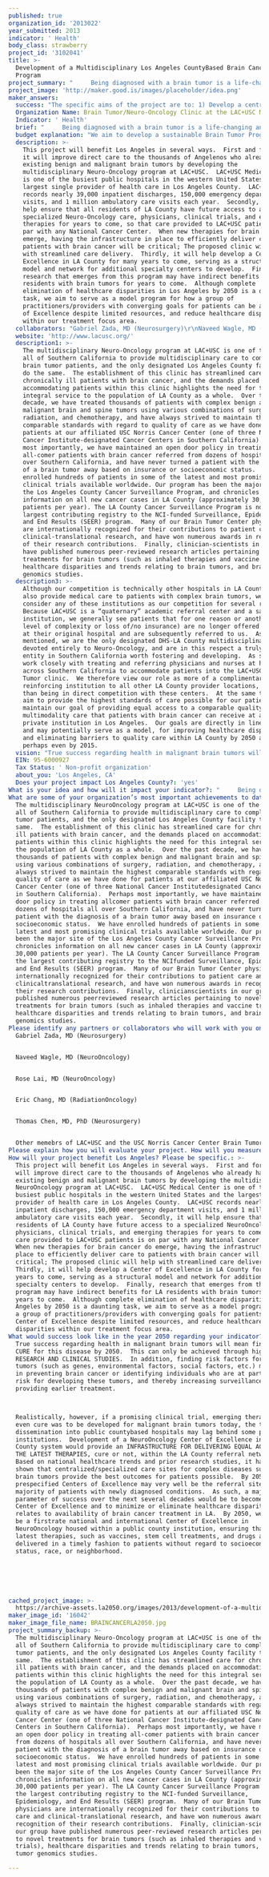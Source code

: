```yaml
---
published: true
organization_id: '2013022'
year_submitted: 2013
indicator: ' Health'
body_class: strawberry
project_id: '3102041'
title: >-
  Development of a Multidisciplinary Los Angeles CountyBased Brain Cancer
  Program 
project_summary: "     Being diagnosed with a brain tumor is a life-changing and potentially harrowing experience that greatly affects patients and families alike.  The treatment of brain tumors is inherently complex, and requires streamlined management by a variety of healthcare practitioners (physicians, nurses, rehabilitation specialists, social workers, hospice workers, etc.)  Patients diagnosed with brain tumors are often young and otherwise healthy and productive members of society that may suddenly transition to requiring frequent and chronic care, resulting in reduced workforce participation and mandating a variety of additional support services.  The physical, financial, and emotional burdens on patients diagnosed with brain cancer, as well as their families, are further exacerbated when they are constrained by complex socioeconomic factors. \r\n\tNumerous studies have identified significant healthcare disparities with regard to access to care and treatment outcomes in brain tumor patients with lower socioeconomic or minority status, less education, and no insurance (Curry WT, Neurosurgery, 2010 and Mukherjee D, J Clin Neurosci, 2013).  For brain tumor patients with such disadvantages, following complex treatment regimens (such as chemotherapy, daily radiation therapy, or clinical trials) and navigating a complex healthcare system composed of fragmented clinics and/or hospitals or non-native languages can be especially disheartening.  These factors, coupled with the neurological deficits often caused by these tumors (such as paralysis or language/memory deficits) makes adherence to complex medical regimens even more of a struggle.  It is therefore no surprise that many patients with socioeconomic disadvantages receiving brain tumor care have a difficult time making all their appointments (often several per week), or adhering to physician recommendations, sometimes resulting in delays in time-sensitive care.  \r\n\tThe LA County+USC Medical Center is the largest public hospital in Southern California, serving as a safety net institution and providing quality healthcare to millions of underserved and indigent Angelenos and other U.S. and world citizens.  In January 2013, a group of Norris Comprehensive Cancer Center and Keck School of Medicine of USC physicians decided to form a multidisciplinary Brain Tumor/ Neuro-Oncology Clinic at LAC+USC in an attempt to streamline care for patients with complex primary brain tumors being treated at all LA County facilities.  The weekly LAC+USC Brain Tumor Clinic staffed by these physicians receives patient referrals from any LA County-DHS sites AND OTHER LA HOSPITALS, thus serving as the ONLY centralized multidisciplinary Neuro-Oncology clinic for LA county residents.  Patients have access to neurologists, neuro-oncologists, neurosurgeons, and radiation-oncologists during the SAME clinic visit, allowing the panel of physicians to discuss best-practice treatment options as a team, rather than fragmenting this care over several visits and potentially weeks or months.  Furthermore, the clinic allows ALL patients to access the same therapeutic clinical trials as first-rate private academic institutions and cancer centers, which is a factor that has independently been associated with prolonged survival in patients with brain cancer (Shahar T, J Clin Neurosci, 2012).  Although the Brain Tumor Clinic at LAC+USC was designed to accommodate a maximum of 12 patients per day, it is already overbooked to 15-18 patients per clinic for the next 3 months, demonstrating the dire need for this integral service in LA County.  \t\r\n\tOur primary aim is to develop a world-class multi-disciplinary Brain Tumor/Neuro-Oncology Center of Excellence that will provide all LA County patients, regardless of insurance status, race, or education level with the same access to quality care for years to come.  The development of a formal program at LAC+USC will ensure that this service is centralized at the County’s primary safety-net institution for decades.  Support from the LA2050 grant will be used to develop a LA County Neuro-Oncology Center of Excellence, support a clinical nursing navigator/coordinator, manage a prospective patient database, create a program website and referral system, and provide seed money for researching brain tumor genomics and healthcare disparities in patients with brain tumors.  \r\n     By 2050, the potential for healthcare delivery in complex medical problems such as brain tumors to become even more disparate is a sad but sobering reality.  Most indigent LA County patients with brain tumors do not have the luxury of visiting several practitioners or “shopping around” for their care.  The potential to establish a Brain Tumor Center of Excellence embedded in our County’s largest public medical center is likely to at least partially offset this disparity, and help ensure that all patients with brain tumors in LA have access to the same basic care, clinical trials, and rapidly-evolving therapies."
project_image: 'http://maker.good.is/images/placeholder/idea.png'
maker_answers:
  success: "The specific aims of the project are to: 1) Develop a centralized, multidisciplinary center of excellence for brain tumor patients throughout Southern California at LAC+USC Medical Center, 2) Accommodate the increasing number of patient referrals to this program, 3) Increase clinical trial enrollment for patients with brain tumors, 4) Increase research output from this program.\r\n\r\nSuccess in these terms will be measured using very specific benchmarks according to each of these aims:\r\n1)\tWithin 1 year of funding, we aim to have an organized program consisting of a clinical program director, website with referral information and clinical trial information, and clinical outcomes database for prospective patient data entry.\r\n2)\tDuring the first year following funding, we will monitor and compare specific clinical outcomes in patients before and after implementation of the clinical program. These will include: Time from diagnosis to initiation of treatment, time to completion of chemotherapy and radiation treatment, progression-free survival, and overall survival.  In addition, the referral volume and overall clinical volume will be monitored.\r\n3)\tPatient Satisfaction: We will provide questionnaires to patients and allow them to rate their experience with the new multi-disciplinary program as compared to prior to initiation of the program.\r\n4)\tDuring the first 2 years following funding, we will monitor the number of patients enrolled in clinical trials, as well as the number of newly established clinical trials based out of this program.\r\n5)\tDuring the first 2 years following funding, we will monitor the number of research papers published and new grants obtained from LA2050 seed funds.\r\n"
  Organization Name: Brain Tumor/Neuro-Oncology Clinic at the LAC+USC Medical Center
  Indicator: ' Health'
  brief: "     Being diagnosed with a brain tumor is a life-changing and potentially harrowing experience that greatly affects patients and families alike.  The treatment of brain tumors is inherently complex, and requires streamlined management by a variety of healthcare practitioners (physicians, nurses, rehabilitation specialists, social workers, hospice workers, etc.)  Patients diagnosed with brain tumors are often young and otherwise healthy and productive members of society that may suddenly transition to requiring frequent and chronic care, resulting in reduced workforce participation and mandating a variety of additional support services.  The physical, financial, and emotional burdens on patients diagnosed with brain cancer, as well as their families, are further exacerbated when they are constrained by complex socioeconomic factors. \r\n\tNumerous studies have identified significant healthcare disparities with regard to access to care and treatment outcomes in brain tumor patients with lower socioeconomic or minority status, less education, and no insurance (Curry WT, Neurosurgery, 2010 and Mukherjee D, J Clin Neurosci, 2013).  For brain tumor patients with such disadvantages, following complex treatment regimens (such as chemotherapy, daily radiation therapy, or clinical trials) and navigating a complex healthcare system composed of fragmented clinics and/or hospitals or non-native languages can be especially disheartening.  These factors, coupled with the neurological deficits often caused by these tumors (such as paralysis or language/memory deficits) makes adherence to complex medical regimens even more of a struggle.  It is therefore no surprise that many patients with socioeconomic disadvantages receiving brain tumor care have a difficult time making all their appointments (often several per week), or adhering to physician recommendations, sometimes resulting in delays in time-sensitive care.  \r\n\tThe LA County+USC Medical Center is the largest public hospital in Southern California, serving as a safety net institution and providing quality healthcare to millions of underserved and indigent Angelenos and other U.S. and world citizens.  In January 2013, a group of Norris Comprehensive Cancer Center and Keck School of Medicine of USC physicians decided to form a multidisciplinary Brain Tumor/ Neuro-Oncology Clinic at LAC+USC in an attempt to streamline care for patients with complex primary brain tumors being treated at all LA County facilities.  The weekly LAC+USC Brain Tumor Clinic staffed by these physicians receives patient referrals from any LA County-DHS sites AND OTHER LA HOSPITALS, thus serving as the ONLY centralized multidisciplinary Neuro-Oncology clinic for LA county residents.  Patients have access to neurologists, neuro-oncologists, neurosurgeons, and radiation-oncologists during the SAME clinic visit, allowing the panel of physicians to discuss best-practice treatment options as a team, rather than fragmenting this care over several visits and potentially weeks or months.  Furthermore, the clinic allows ALL patients to access the same therapeutic clinical trials as first-rate private academic institutions and cancer centers, which is a factor that has independently been associated with prolonged survival in patients with brain cancer (Shahar T, J Clin Neurosci, 2012).  Although the Brain Tumor Clinic at LAC+USC was designed to accommodate a maximum of 12 patients per day, it is already overbooked to 15-18 patients per clinic for the next 3 months, demonstrating the dire need for this integral service in LA County.  \t\r\n\tOur primary aim is to develop a world-class multi-disciplinary Brain Tumor/Neuro-Oncology Center of Excellence that will provide all LA County patients, regardless of insurance status, race, or education level with the same access to quality care for years to come.  The development of a formal program at LAC+USC will ensure that this service is centralized at the County’s primary safety-net institution for decades.  Support from the LA2050 grant will be used to develop a LA County Neuro-Oncology Center of Excellence, support a clinical nursing navigator/coordinator, manage a prospective patient database, create a program website and referral system, and provide seed money for researching brain tumor genomics and healthcare disparities in patients with brain tumors.  \r\n     By 2050, the potential for healthcare delivery in complex medical problems such as brain tumors to become even more disparate is a sad but sobering reality.  Most indigent LA County patients with brain tumors do not have the luxury of visiting several practitioners or “shopping around” for their care.  The potential to establish a Brain Tumor Center of Excellence embedded in our County’s largest public medical center is likely to at least partially offset this disparity, and help ensure that all patients with brain tumors in LA have access to the same basic care, clinical trials, and rapidly-evolving therapies."
  budget explanation: "We aim to develop a sustainable Brain Tumor Program within 2 years following funding from the LA2050 grant.  The $100,000 will be implemented immediately to develop aspects of a program that will, over the next 1-2 years, allow the program to demonstrate improvement in several key benchmark indicators, increase clinical volume and ancillary support staff, and generate quality research, all in an effort to secure future independent grant and clinical trial support.  \r\n\r\nThe $100,000 will be allocated as follows:\r\n\r\n$30,000 will be used to support a nurse navigator/clinical program coordinator for 1 year. \r\n\r\n$20,000 will be used to develop a clinical patient database and database support system.\r\n\r\n$10,000 will be used to develop a DHS-LAC Brain Tumor and Neuro-Oncology website, to inform referring physicians and provide a means for patient referral.\r\n\r\n$40,000 will be used as seed money for LAC+USC based brain tumor research, focusing on brain tumor genomics and healthcare disparity research.  Brain tumor research will focus on genetic factors causing the development and progression of brain tumors such as glioblastoma multiforme, meningiomas, and others, and will be performed in collaboration with the USC Epigenome Center and Zilkha Neurogenetic Institute at USC.  Healthcare disparities research will focus on the National Inpatient Sample database and LA County Cancer Surveillance Program (which is based at USC), and identifying key barriers to equal healthcare access as well as cost-effectiveness research within these systems.  Funding will additionally be used to purchase data access and to support a biostatistician for these projects.\r\n"
  description: >-
    This project will benefit Los Angeles in several ways.  First and foremost,
    it will improve direct care to the thousands of Angelenos who already have
    existing benign and malignant brain tumors by developing the
    multidisciplinary Neuro-Oncology program at LAC+USC.  LAC+USC Medical Center
    is one of the busiest public hospitals in the western United States and the
    largest single provider of health care in Los Angeles County.  LAC+USC
    records nearly 39,000 inpatient discharges, 150,000 emergency department
    visits, and 1 million ambulatory care visits each year.  Secondly, it will
    help ensure that all residents of LA County have future access to a
    specialized Neuro-Oncology care, physicians, clinical trials, and emerging
    therapies for years to come, so that care provided to LAC+USC patients is on
    par with any National Cancer Center.  When new therapies for brain cancer do
    emerge, having the infrastructure in place to efficiently deliver care to
    patients with brain cancer will be critical; The proposed clinic will help
    with streamlined care delivery.  Thirdly, it will help develop a Center of
    Excellence in LA County for many years to come, serving as a structural
    model and network for additional specialty centers to develop.  Finally,
    research that emerges from this program may have indirect benefits for LA
    residents with brain tumors for years to come.  Although complete
    elimination of healthcare disparities in Los Angeles by 2050 is a daunting
    task, we aim to serve as a model program for how a group of
    practitioners/providers with converging goals for patients can be a Center
    of Excellence despite limited resources, and reduce healthcare disparities
    within our treatment focus area.  
  collaborators: "Gabriel Zada, MD (Neurosurgery)\r\nNaveed Wagle, MD (Neuro-Oncology)\r\nRose Lai, MD (Neuro-Oncology)\r\nEric Chang, MD (Radiation-Oncology)\r\nThomas Chen, MD, PhD (Neurosurgery)\r\nOther memebrs of LAC+USC and the USC Norris Cancer Center Brain Tumor Center"
  website: 'http://www.lacusc.org/'
  description1: >-
    The multidisciplinary Neuro-Oncology program at LAC+USC is one of the few in
    all of Southern California to provide multidisciplinary care to complex
    brain tumor patients, and the only designated Los Angeles County facility to
    do the same.  The establishment of this clinic has streamlined care for
    chronically ill patients with brain cancer, and the demands placed on
    accommodating patients within this clinic highlights the need for this
    integral service to the population of LA County as a whole.  Over the past
    decade, we have treated thousands of patients with complex benign and
    malignant brain and spine tumors using various combinations of surgery,
    radiation, and chemotherapy, and have always strived to maintain the highest
    comparable standards with regard to quality of care as we have done for
    patients at our affiliated USC Norris Cancer Center (one of three National
    Cancer Institute-designated Cancer Centers in Southern California).  Perhaps
    most importantly, we have maintained an open door policy in treating
    all-comer patients with brain cancer referred from dozens of hospitals all
    over Southern California, and have never turned a patient with the diagnosis
    of a brain tumor away based on insurance or socioeconomic status.  We have
    enrolled hundreds of patients in some of the latest and most promising
    clinical trials available worldwide. Our program has been the major site of
    the Los Angeles County Cancer Surveillance Program, and chronicles
    information on all new cancer cases in LA County (approximately 30,000
    patients per year). The LA County Cancer Surveillance Program is now the
    largest contributing registry to the NCI-funded Surveillance, Epidemiology,
    and End Results (SEER) program.  Many of our Brain Tumor Center physicians
    are internationally recognized for their contributions to patient care and
    clinical-translational research, and have won numerous awards in recognition
    of their research contributions.  Finally, clinician-scientists in our group
    have published numerous peer-reviewed research articles pertaining to novel
    treatments for brain tumors (such as inhaled therapies and vaccine trials),
    healthcare disparities and trends relating to brain tumors, and brain tumor
    genomics studies.
  description3: >-
    Although our competition is technically other hospitals in LA County who
    also provide medical care to patients with complex brain tumors, we do not
    consider any of these institutions as our competition for several reasons. 
    Because LAC+USC is a “quaternary” academic referral center and a safety-net
    institution, we generally see patients that for one reason or another (i.e.
    level of complexity or loss of/no insurance) are no longer offered treatment
    at their original hospital and are subsequently referred to us.  As
    mentioned, we are the only designated DHS-LA County multidisciplinary clinic
    devoted entirely to Neuro-Oncology, and are in this respect a truly unique
    entity in Southern California worth fostering and developing.  As such, we
    work closely with treating and referring physicians and nurses at hospitals
    across Southern California to accommodate patients into the LAC+USC Brain
    Tumor clinic.  We therefore view our role as more of a complimentary and
    reinforcing institution to all other LA County provider locations, rather
    than being in direct competition with these centers.  At the same time, we
    aim to provide the highest standards of care possible for our patients, and
    maintain our goal of providing equal access to a comparable quality of
    multimodality care that patients with brain cancer can receive at any
    private institution in Los Angeles.  Our goals are directly in line with,
    and may potentially serve as a model, for improving healthcare disparities
    and eliminating barriers to quality care within LA County by 2050 and
    perhaps even by 2015.
  vision: "True success regarding health in malignant brain tumors will mean finding a CURE for this disease by 2050.  This can only be achieved through high-quality RESEARCH AND CLINICAL STUDIES.  In addition, finding risk factors for brain tumors (such as genes, environmental factors, social factors, etc.) may help in preventing brain cancer or identifying individuals who are at particular risk for developing these tumors, and thereby increasing surveillance and providing earlier treatment.  \r\nRealistically, however, if a promising clinical trial, emerging therapy, or even cure was to be developed for malignant brain tumors today, the time to dissemination into public county-based hospitals may lag behind some private institutions.  Development of a Neuro-Oncology Center of Excellence in the LA County system would provide an INFRASTRUCTURE FOR DELIVERING EQUAL ACCESS TO THE LATEST THERAPIES, cure or not, within the LA County referral network. Based on national healthcare trends and prior research studies, it has been shown that centralized/specialized care sites for complex diseases such as brain tumors provide the best outcomes for patients possible.  By 2050, prespecified Centers of Excellence may very well be the referral sites for a majority of patients with newly diagnosed conditions.  As such, a major parameter of success over the next several decades would be to become such a Center of Excellence and to minimize or eliminate healthcare disparity as it relates to availability of brain cancer treatment in LA.  By 2050, we aim to be a first-rate national and international Center of Excellence in Neuro-Oncology housed within a public county institution, ensuring that the latest therapies, such as vaccines, stem cell treatments, and drugs are delivered in a timely fashion to patients without regard to socioeconomic status, race, or neighborhood.\r\n\r\n"
  EIN: 95-6000927
  Tax Status: ' Non-profit organization'
  about_you: 'Los Angeles, CA'
  Does your project impact Los Angeles County?: 'yes'
What is your idea and how will it impact your indicator?: "     Being diagnosed with a brain tumor is a lifechanging and potentially harrowing experience that greatly affects patients and families alike.  The treatment of brain tumors is inherently complex, and requires streamlined management by a variety of healthcare practitioners (physicians, nurses, rehabilitation specialists, social workers, hospice workers, etc.)  Patients diagnosed with brain tumors are often young and otherwise healthy and productive members of society that may suddenly transition to requiring frequent and chronic care, resulting in reduced workforce participation and mandating a variety of additional support services.  The physical, financial, and emotional burdens on patients diagnosed with brain cancer, as well as their families, are further exacerbated when they are constrained by complex socioeconomic factors. \n\n\n\tNumerous studies have identified significant healthcare disparities with regard to access to care and treatment outcomes in brain tumor patients with lower socioeconomic or minority status, less education, and no insurance (Curry WT, Neurosurgery, 2010 and Mukherjee D, J Clin Neurosci, 2013).  For brain tumor patients with such disadvantages, following complex treatment regimens (such as chemotherapy, daily radiation therapy, or clinical trials) and navigating a complex healthcare system composed of fragmented clinics and/or hospitals or nonnative languages can be especially disheartening.  These factors, coupled with the neurological deficits often caused by these tumors (such as paralysis or language/memory deficits) makes adherence to complex medical regimens even more of a struggle.  It is therefore no surprise that many patients with socioeconomic disadvantages receiving brain tumor care have a difficult time making all their appointments (often several per week), or adhering to physician recommendations, sometimes resulting in delays in timesensitive care.  \n\n\n\tThe LA County+USC Medical Center is the largest public hospital in Southern California, serving as a safety net institution and providing quality healthcare to millions of underserved and indigent Angelenos and other U.S. and world citizens.  In January 2013, a group of Norris Comprehensive Cancer Center and Keck School of Medicine of USC physicians decided to form a multidisciplinary Brain Tumor/ NeuroOncology Clinic at LAC+USC in an attempt to streamline care for patients with complex primary brain tumors being treated at all LA County facilities.  The weekly LAC+USC Brain Tumor Clinic staffed by these physicians receives patient referrals from any LA CountyDHS sites AND OTHER LA HOSPITALS, thus serving as the ONLY centralized multidisciplinary NeuroOncology clinic for LA county residents.  Patients have access to neurologists, neurooncologists, neurosurgeons, and radiationoncologists during the SAME clinic visit, allowing the panel of physicians to discuss bestpractice treatment options as a team, rather than fragmenting this care over several visits and potentially weeks or months.  Furthermore, the clinic allows ALL patients to access the same therapeutic clinical trials as firstrate private academic institutions and cancer centers, which is a factor that has independently been associated with prolonged survival in patients with brain cancer (Shahar T, J Clin Neurosci, 2012).  Although the Brain Tumor Clinic at LAC+USC was designed to accommodate a maximum of 12 patients per day, it is already overbooked to 1518 patients per clinic for the next 3 months, demonstrating the dire need for this integral service in LA County.  \t\n\n\n\tOur primary aim is to develop a worldclass multidisciplinary Brain Tumor/NeuroOncology Center of Excellence that will provide all LA County patients, regardless of insurance status, race, or education level with the same access to quality care for years to come.  The development of a formal program at LAC+USC will ensure that this service is centralized at the County’s primary safetynet institution for decades.  Support from the LA2050 grant will be used to develop a LA County NeuroOncology Center of Excellence, support a clinical nursing navigator/coordinator, manage a prospective patient database, create a program website and referral system, and provide seed money for researching brain tumor genomics and healthcare disparities in patients with brain tumors.  \n\n\n     By 2050, the potential for healthcare delivery in complex medical problems such as brain tumors to become even more disparate is a sad but sobering reality.  Most indigent LA County patients with brain tumors do not have the luxury of visiting several practitioners or “shopping around” for their care.  The potential to establish a Brain Tumor Center of Excellence embedded in our County’s largest public medical center is likely to at least partially offset this disparity, and help ensure that all patients with brain tumors in LA have access to the same basic care, clinical trials, and rapidlyevolving therapies."
What are some of your organization’s most important achievements to date?: >-
  The multidisciplinary NeuroOncology program at LAC+USC is one of the few in
  all of Southern California to provide multidisciplinary care to complex brain
  tumor patients, and the only designated Los Angeles County facility to do the
  same.  The establishment of this clinic has streamlined care for chronically
  ill patients with brain cancer, and the demands placed on accommodating
  patients within this clinic highlights the need for this integral service to
  the population of LA County as a whole.  Over the past decade, we have treated
  thousands of patients with complex benign and malignant brain and spine tumors
  using various combinations of surgery, radiation, and chemotherapy, and have
  always strived to maintain the highest comparable standards with regard to
  quality of care as we have done for patients at our affiliated USC Norris
  Cancer Center (one of three National Cancer Institutedesignated Cancer Centers
  in Southern California).  Perhaps most importantly, we have maintained an open
  door policy in treating allcomer patients with brain cancer referred from
  dozens of hospitals all over Southern California, and have never turned a
  patient with the diagnosis of a brain tumor away based on insurance or
  socioeconomic status.  We have enrolled hundreds of patients in some of the
  latest and most promising clinical trials available worldwide. Our program has
  been the major site of the Los Angeles County Cancer Surveillance Program, and
  chronicles information on all new cancer cases in LA County (approximately
  30,000 patients per year). The LA County Cancer Surveillance Program is now
  the largest contributing registry to the NCIfunded Surveillance, Epidemiology,
  and End Results (SEER) program.  Many of our Brain Tumor Center physicians are
  internationally recognized for their contributions to patient care and
  clinicaltranslational research, and have won numerous awards in recognition of
  their research contributions.  Finally, clinicianscientists in our group have
  published numerous peerreviewed research articles pertaining to novel
  treatments for brain tumors (such as inhaled therapies and vaccine trials),
  healthcare disparities and trends relating to brain tumors, and brain tumor
  genomics studies.
Please identify any partners or collaborators who will work with you on this project.: |-
  Gabriel Zada, MD (Neurosurgery)


  Naveed Wagle, MD (NeuroOncology)


  Rose Lai, MD (NeuroOncology)


  Eric Chang, MD (RadiationOncology)


  Thomas Chen, MD, PhD (Neurosurgery)


  Other memebrs of LAC+USC and the USC Norris Cancer Center Brain Tumor Center
Please explain how you will evaluate your project. How will you measure success?: "The specific aims of the project are to: 1) Develop a centralized, multidisciplinary center of excellence for brain tumor patients throughout Southern California at LAC+USC Medical Center, 2) Accommodate the increasing number of patient referrals to this program, 3) Increase clinical trial enrollment for patients with brain tumors, 4) Increase research output from this program.\n\n\n\n\n\nSuccess in these terms will be measured using very specific benchmarks according to each of these aims:\n\n\n1)\tWithin 1 year of funding, we aim to have an organized program consisting of a clinical program director, website with referral information and clinical trial information, and clinical outcomes database for prospective patient data entry.\n\n\n2)\tDuring the first year following funding, we will monitor and compare specific clinical outcomes in patients before and after implementation of the clinical program. These will include: Time from diagnosis to initiation of treatment, time to completion of chemotherapy and radiation treatment, progressionfree survival, and overall survival.  In addition, the referral volume and overall clinical volume will be monitored.\n\n\n3)\tPatient Satisfaction: We will provide questionnaires to patients and allow them to rate their experience with the new multidisciplinary program as compared to prior to initiation of the program.\n\n\n4)\tDuring the first 2 years following funding, we will monitor the number of patients enrolled in clinical trials, as well as the number of newly established clinical trials based out of this program.\n\n\n5)\tDuring the first 2 years following funding, we will monitor the number of research papers published and new grants obtained from LA2050 seed funds.\n\n\n"
How will your project benefit Los Angeles? Please be specific.: >-
  This project will benefit Los Angeles in several ways.  First and foremost, it
  will improve direct care to the thousands of Angelenos who already have
  existing benign and malignant brain tumors by developing the multidisciplinary
  NeuroOncology program at LAC+USC.  LAC+USC Medical Center is one of the
  busiest public hospitals in the western United States and the largest single
  provider of health care in Los Angeles County.  LAC+USC records nearly 39,000
  inpatient discharges, 150,000 emergency department visits, and 1 million
  ambulatory care visits each year.  Secondly, it will help ensure that all
  residents of LA County have future access to a specialized NeuroOncology care,
  physicians, clinical trials, and emerging therapies for years to come, so that
  care provided to LAC+USC patients is on par with any National Cancer Center. 
  When new therapies for brain cancer do emerge, having the infrastructure in
  place to efficiently deliver care to patients with brain cancer will be
  critical; The proposed clinic will help with streamlined care delivery. 
  Thirdly, it will help develop a Center of Excellence in LA County for many
  years to come, serving as a structural model and network for additional
  specialty centers to develop.  Finally, research that emerges from this
  program may have indirect benefits for LA residents with brain tumors for
  years to come.  Although complete elimination of healthcare disparities in Los
  Angeles by 2050 is a daunting task, we aim to serve as a model program for how
  a group of practitioners/providers with converging goals for patients can be a
  Center of Excellence despite limited resources, and reduce healthcare
  disparities within our treatment focus area.  
What would success look like in the year 2050 regarding your indicator?: >+
  True success regarding health in malignant brain tumors will mean finding a
  CURE for this disease by 2050.  This can only be achieved through highquality
  RESEARCH AND CLINICAL STUDIES.  In addition, finding risk factors for brain
  tumors (such as genes, environmental factors, social factors, etc.) may help
  in preventing brain cancer or identifying individuals who are at particular
  risk for developing these tumors, and thereby increasing surveillance and
  providing earlier treatment.  



  Realistically, however, if a promising clinical trial, emerging therapy, or
  even cure was to be developed for malignant brain tumors today, the time to
  dissemination into public countybased hospitals may lag behind some private
  institutions.  Development of a NeuroOncology Center of Excellence in the LA
  County system would provide an INFRASTRUCTURE FOR DELIVERING EQUAL ACCESS TO
  THE LATEST THERAPIES, cure or not, within the LA County referral network.
  Based on national healthcare trends and prior research studies, it has been
  shown that centralized/specialized care sites for complex diseases such as
  brain tumors provide the best outcomes for patients possible.  By 2050,
  prespecified Centers of Excellence may very well be the referral sites for a
  majority of patients with newly diagnosed conditions.  As such, a major
  parameter of success over the next several decades would be to become such a
  Center of Excellence and to minimize or eliminate healthcare disparity as it
  relates to availability of brain cancer treatment in LA.  By 2050, we aim to
  be a firstrate national and international Center of Excellence in
  NeuroOncology housed within a public county institution, ensuring that the
  latest therapies, such as vaccines, stem cell treatments, and drugs are
  delivered in a timely fashion to patients without regard to socioeconomic
  status, race, or neighborhood.






cached_project_image: >-
  https://archive-assets.la2050.org/images/2013/development-of-a-multidisciplinary-los-angeles-countybased-brain-cancer-program/maker.good.is/images/placeholder/idea.png
maker_image_id: '16042'
maker_image_file_name: BRAINCANCERLA2050.jpg
project_summary_backup: >-
  The multidisciplinary Neuro-Oncology program at LAC+USC is one of the few in
  all of Southern California to provide multidisciplinary care to complex brain
  tumor patients, and the only designated Los Angeles County facility to do the
  same.  The establishment of this clinic has streamlined care for chronically
  ill patients with brain cancer, and the demands placed on accommodating
  patients within this clinic highlights the need for this integral service to
  the population of LA County as a whole.  Over the past decade, we have treated
  thousands of patients with complex benign and malignant brain and spine tumors
  using various combinations of surgery, radiation, and chemotherapy, and have
  always strived to maintain the highest comparable standards with regard to
  quality of care as we have done for patients at our affiliated USC Norris
  Cancer Center (one of three National Cancer Institute-designated Cancer
  Centers in Southern California).  Perhaps most importantly, we have maintained
  an open door policy in treating all-comer patients with brain cancer referred
  from dozens of hospitals all over Southern California, and have never turned a
  patient with the diagnosis of a brain tumor away based on insurance or
  socioeconomic status.  We have enrolled hundreds of patients in some of the
  latest and most promising clinical trials available worldwide. Our program has
  been the major site of the Los Angeles County Cancer Surveillance Program, and
  chronicles information on all new cancer cases in LA County (approximately
  30,000 patients per year). The LA County Cancer Surveillance Program is now
  the largest contributing registry to the NCI-funded Surveillance,
  Epidemiology, and End Results (SEER) program.  Many of our Brain Tumor Center
  physicians are internationally recognized for their contributions to patient
  care and clinical-translational research, and have won numerous awards in
  recognition of their research contributions.  Finally, clinician-scientists in
  our group have published numerous peer-reviewed research articles pertaining
  to novel treatments for brain tumors (such as inhaled therapies and vaccine
  trials), healthcare disparities and trends relating to brain tumors, and brain
  tumor genomics studies.

---
```

